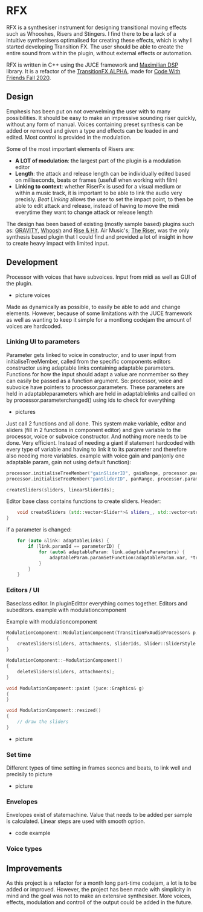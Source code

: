 # RFX
 
RFX is a synthesiser instrument for designing transitional moving effects such as Whooshes, Risers and Stingers. I find there to be a lack of a intuitive synthesisers optimalised for creating these effects, which is why I started developing Transition FX. The user should be able to create the entire sound from within the plugin, without external effects or automation.

RFX is written in C++ using the JUCE framework and [Maximilian DSP](https://github.com/micknoise/Maximilian) library. It is a refactor of the [TransitionFX ALPHA](https://github.com/StijndeK/TransitionFX-ALPHA), made for [Code With Friends Fall 2020](https://codewithfriends.io/events/cwf-fall-2020/).


## Design
Emphesis has been put on not overwelming the user with to many possibilities. It should be easy to make an impressive sounding riser quickly, without any form of manual. Voices containing preset synthesis can be added or removed and given a type and effects can be loaded in and edited. Most control is provided in the modulation. 

Some of the most important elements of Risers  are:
- **A LOT of modulation**: the largest part of the plugin is a modulation editor
- **Length**: the attack and release length can be individually edited based on milliseconds, beats or frames (usefull when working with film)
- **Linking to context**: whether RiserFx is used for a visual medium or within a music track, it is important to be able to link the audio very precisly. *Beat Linking* allows the user to set the impact point, to then be able to edit attack and release, instead of having to move the midi everytime they want to change attack or release length

The design has been based of existing (mostly sample based) plugins such as: [GRAVITY](https://heavyocity.com/product/gravity/), [Whoosh](https://tonsturm.com/software/whoosh/) and [Rise & Hit](https://www.native-instruments.com/en/products/komplete/cinematic/rise-hit/). Air Music's; [The Riser](https://www.airmusictech.com/product/the-riser), was the only synthesis based plugin that I could find and provided a lot of insight in how to create heavy impact with limited input.

## Development

Processor with voices that have subvoices. Input from midi as well as GUI of the plugin.

- picture voices

Made as dynamically as possible, to easily be able to add and change elements. However, because of some limitations with the JUCE framework as well as wanting to keep it simple for a montlong codejam the amount of voices are hardcoded. 


### Linking UI to parameters
Parameter gets linked to voice in constructor, and to user input from initialiseTreeMember, called from the specific components editors constructor using adaptable links containing adaptable parameters. Functions for how the input should adapt a value are nonmember so they can easily be passed as a function argument.
So: processor, voice and subvoice have pointers to processor.parameters. These parameters are held in adaptableparameters which are held in adaptablelinks and callled on by processor.parameterchanged()
using ids to check for everything

- pictures

Just call 2 functions and all done. This system make variable, editor and sliders (fill in 2 functions in component editor) and give variable to the processor, voice or subvoice constructor. And nothing more needs to be done. Very efficient. Instead of needing a giant if statement hardcoded with every type of variable and having to link it to its parameter and therefore also needing more variables. 
example with voice gain and pan(only one adaptable param, gain not using default function):
```C++
processor.initialiseTreeMember("gainSliderID", gainRange, processor.parameters.masterGain, {AdaptableParameter({&processor.parameters.masterGain}, &::setGain)});
processor.initialiseTreeMember("panSliderID", panRange, processor.parameters.masterPan, {AdaptableParameter({&processor.parameters.masterPan})});

createSliders(sliders, linearSliderIds);
```
Editor base class contains functions to create sliders. Header:
```C++
    void createSliders (std::vector<Slider*>& sliders_, std::vector<string>& sliderIds_, Slider::SliderStyle style = Slider::SliderStyle::LinearHorizontal, Slider::TextEntryBoxPosition textBox = Slider::TextBoxBelow);
}
```

if a parameter is changed:
```C++
    for (auto &link: adaptableLinks) {
        if (link.paramId == parameterID) {
            for (auto& adaptableParam: link.adaptableParameters) {
                adaptableParam.paramSetFunction(adaptableParam.var, *tree.getRawParameterValue(parameterID));
            }
        }
    }
```

### Editors / UI
Baseclass editor. In pluginEdittor everything comes together.
Editors and subeditors. example with modulationcomponent

Example with modulationcomponent
```C++
ModulationComponent::ModulationComponent(TransitionFxAudioProcessor& p, std::vector<string>& sliderIds) : Editor(p)
{
    createSliders(sliders, attachments, sliderIds, Slider::SliderStyle::LinearVertical, Slider::NoTextBox);
}

ModulationComponent::~ModulationComponent()
{
    deleteSliders(sliders, attachments);
}

void ModulationComponent::paint (juce::Graphics& g)
{
}

void ModulationComponent::resized()
{
    // draw the sliders
}
```
- picture

### Set time
Different types of time setting in frames seoncs and beats, to link well and precisily to picture

- picture

### Envelopes
Envelopes exist of statemachine. Value that needs to be added per sample is calculated. Linear steps are used with smooth option.

- code example

### Voice types

## Improvements
As this project is a refactor for a month long part-time codejam, a lot is to be added or improved. However, the project has been made with simplicity in mind and the goal was not to make an extensive synthesiser. More voices, effects, modulation and controll of the output could be added in the future.